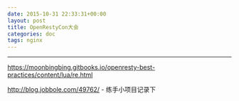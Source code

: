 ```yaml
---
date: 2015-10-31 22:33:31+00:00
layout: post
title: OpenRestyCon大会
categories: doc
tags: nginx
---
```





----------





https://moonbingbing.gitbooks.io/openresty-best-practices/content/lua/re.html

http://blog.jobbole.com/49762/ - 练手小项目记录下
